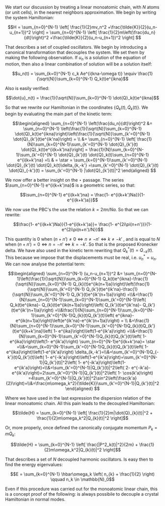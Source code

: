 
We start our discussion by treating a linear monoatomic chain, with $N$ atoms (or unit cells), in the nearest neighbors approximation.
We begin by writing the system Hamiltonian:

$$H = \sum_{n=0}^{N-1} \left[ \frac{1}{2}mv_n^2 +\frac{\tilde{K}}{2}(u_n-u_{n+1})^2 \right] = \sum_{n=0}^{N-1} \left[ \frac{1}{2}m\left(\frac{du_n}{dt}\right)^2 +\frac{\tilde{K}}{2}(u_n-u_{n+1})^2 \right] $$

That describes a set of coupled oscillators. 
We begin by introducing a canonical transformation that decouples the system. We set them by making the following observation. If $u_n$ is a solution of the equation of motion, then also a linear combination of solution will be a solution itself:

$$u_n(t) = \sum_{k=0}^{N-1} c_k Ae^{i(kna-\omega t)} \equiv \frac{1}{\sqrt{N}}\sum_{k=0}^{N-1} Q_k(t)e^{ikna}$$

Also is easily verified:

$$\dot{u}_n(t) = \frac{1}{\sqrt{N}}\sum_{k=0}^{N-1} \dot{Q}_k(t)e^{ikna}$$

So that we rewrite our Hamiltonian in the coordinates $\{Q_k(t),\dot{Q}_k(t)\}$.
We begin by evaluating the main part of the kinetic term:

$$\begin{aligned} \sum_{n=0}^{N-1} \left(\frac{du_n}{dt}\right)^2 &=  \sum_{n=0}^{N-1} \left(\frac{1}{\sqrt{N}}\sum_{k=0}^{N-1} \dot{Q}_k(t)e^{ikna}\right)\left(\frac{1}{\sqrt{N}}\sum_{k'=0}^{N-1} \dot{Q}_{k'}(t)e^{ik'na}\right) = \\ &= \sum_{n=0}^{N-1} \left[ \frac{1}{N}\sum_{k=0}^{N-1}\sum_{k'=0}^{N-1} \dot{Q}_{k'}(t) \dot{Q}_k(t)e^{i(k+k')na}\right] = \frac{1}{N}\sum_{k=0}^{N-1}\sum_{k'=0}^{N-1} \dot{Q}_{k'}(t) \dot{Q}_k(t)\sum_{n=0}^{N-1} e^{i(k+k')na} =\\ & = \star = \sum_{k=0}^{N-1}\sum_{k'=0}^{N-1} \dot{Q}_{k'}(t) \dot{Q}_k(t)\delta_{k,-k'} =\sum_{k'=0}^{N-1} \dot{Q}_{k'}(t) \dot{Q}_{-k'}(t) = \sum_{k'=0}^{N-1} |\dot{Q}_{k'}(t)|^2 \end{aligned} $$

We now offer a better insight on the $\star$ passage.
The series $\sum_{n=0}^{N-1} e^{i(k+k')na}$ is a geometric series, so that:

$$\sum_{n=0}^{N-1} e^{i(k+k')na} = \frac{1- e^{i(k+k')Na}}{1-e^{i(k+k')a}}$$

We now use the PBC's the use the relation $k = 2\pi n/Na$. So that we can rewrite:

$$\frac{1- e^{i(k+k')Na}}{1-e^{i(k+k')a}}= \frac{1- e^{2i\pi(n+n')}}{1- e^{2i\pi(n+n')/N}}$$

This quantity is 0 when $(n+n')\neq 0 \iff n\neq-n' \iff k\neq-k'$ , and is equal to $N$ when $(n+n')= 0 \iff n=-n' \iff k=-k'$. So that is the proposed Kronecker delta.
We have also used in the kinetic term rewriting that $Q_k^*(t) = Q_{-k}(t)$. This because we impose that the displacements must be real, i.e. $u_n^* = u_n$.
We can now analyse the potential term:

$$\begin{aligned} \sum_{n=0}^{N-1} (u_n-u_{n+1})^2 &= \sum_{n=0}^{N-1}\left(\frac{1}{\sqrt{N}}\sum_{k=0}^{N-1} Q_k(t)e^{ikna}-\frac{1}{\sqrt{N}}\sum_{k=0}^{N-1} Q_{k}(t)e^{ik(n+1)a}\right)\left(\frac{1}{\sqrt{N}}\sum_{k'=0}^{N-1} Q_{k'}(t)e^{ik'na}-\frac{1}{\sqrt{N}}\sum_{k'=0}^{N-1} Q_{k'}(t)e^{ik'(n+1)a}\right) =\\&=\frac{1}{N}\sum_{n=0}^{N-1}\sum_{k=0}^{N-1}\sum_{k'=0}^{N-1}\left( Q_k(t)e^{ikna}- Q_{k}(t)e^{ik(n+1)a}\right)\left( Q_{k'}(t)e^{ik'na}- Q_{k'}(t)e^{ik'(n+1)a}\right) =\\&\frac{1}{N}\sum_{n=0}^{N-1}\sum_{k=0}^{N-1}\sum_{k'=0}^{N-1}Q_{k}(t)Q_{k'}(t)\left( e^{ikna}- e^{ik(n+1)a}\right)\left(e^{ik'na}-e^{ik'(n+1)a}\right) = \\ &=\frac{1}{N}\sum_{n=0}^{N-1}\sum_{k=0}^{N-1}\sum_{k'=0}^{N-1}Q_{k}(t)Q_{k'}(t)e^{i(k+k')na}\left( 1- e^{ika}\right)\left(1-e^{ik'a}\right) =\\&=\frac{1}{N}\sum_{k=0}^{N-1}\sum_{k'=0}^{N-1}Q_{k}(t)Q_{k'}(t)\left( 1- e^{ika}\right)\left(1-  e^{ik'a}\right) \sum_{n=0}^{N-1}e^{i(k+k')na}= \star =\\&=\sum_{k=0}^{N-1}\sum_{k'=0}^{N-1}Q_{k}(t)Q_{k'}(t)\left( 1- e^{ika}\right)\left(1-e^{ik'a}\right) \delta_{k,-k'}=\\&=\sum_{k'=0}^{N-1}Q_{-k'}(t)Q_{k'}(t)\left( 1- e^{-ik'a}\right)\left(1-e^{ik'a}\right)=\sum_{k'=0}^{N-1}|Q_{k'}(t)|^2\left( 1- e^{-ik'a}\right)\left(1-e^{ik'a}\right)=\\&=\sum_{k'=0}^{N-1}|Q_{k'}(t)|^2\left( 2- e^{-ik'a}-e^{ik'a}\right)=2\sum_{k'=0}^{N-1}|Q_{k'}(t)|^2\left( 1- \cos(k'a)\right) =4\sum_{k'=0}^{N-1}|Q_{k'}(t)|^2\sin^2\left(\frac{k'a}{2}\right)=\\&=\frac{m\omega_k^2}{\tilde{K}}\sum_{k'=0}^{N-1}|Q_{k'}(t)|^2 \end{aligned} $$

Where we have used in the last expression the dispersion relation of the linear monoatomic chain.
All this pain leads to the decoupled Hamiltonian:

$$\tilde{H} = \sum_{k=0}^{N-1} \left[ \frac{1}{2}m|\dot{Q}_{k}(t)|^2 + \frac{1}{2}m\omega_k^2|Q_{k}(t)|^2 \right]$$

Or, more properly, once defined the canonically conjugate momentum $P_k = m\dot{Q}_k$:

$$\tilde{H} = \sum_{k=0}^{N-1} \left[ \frac{|P^2_k(t)|^2}{2m} + \frac{1}{2}m\omega_k^2|Q_{k}(t)|^2 \right]$$

That describes a set of $N$ decoupled harmonic oscillators. Is easy then to find the energy eigenvalues:

$$E = \sum_{k=0}^{N-1} \hbar\omega_k \left( n_{k} + \frac{1}{2} \right) \qquad n_k \in \mathbb{N}_0$$

Even if this procedure was carried out for the monoatomic linear chain, this is a concept proof of the following: is always possibile to decouple a crystal Hamiltonian in normal modes.